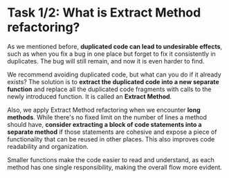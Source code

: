 # Task 1/2: What is Extract Method refactoring?

As we mentioned before, **duplicated code can lead to undesirable effects**, such as when you fix a bug in one place
but forget to fix it consistently in duplicates.
The bug will still remain, and now it is even harder to find.

We recommend avoiding duplicated code, but what can you do if it already exists?
The solution is to **extract the duplicated code into a new separate function** and replace all the duplicated code fragments
with calls to the newly introduced function.
It is called an **Extract Method**.

Also, we apply Extract Method refactoring when we encounter **long methods**.
While there's no fixed limit on the number of lines a method should have, **consider extracting
a block of code statements into a separate method** if those statements are cohesive
and expose a piece of functionality that can be reused in other places.
This also improves code readability and organization.

Smaller functions make the code easier to read and understand, as each method has one single responsibility,
making the overall flow more evident.
